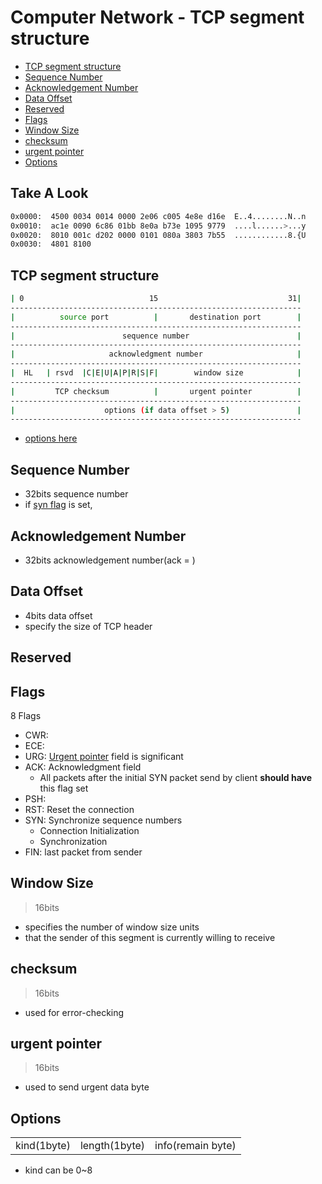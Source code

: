 # Computer Network - TCP segment structure

- [TCP segment structure](#tcp-segment-structure)
- [Sequence Number](#sequence-number)
- [Acknowledgement Number](#acknowledgement-number)
- [Data Offset](#data-offset)
- [Reserved](#reserved)
- [Flags](#flags)
- [Window Size](#window-size)
- [checksum](#checksum)
- [urgent pointer](#urgent-pointer)
- [Options](#options)

## Take A Look

```sh
0x0000:  4500 0034 0014 0000 2e06 c005 4e8e d16e  E..4........N..n
0x0010:  ac1e 0090 6c86 01bb 8e0a b73e 1095 9779  ....l......>...y
0x0020:  8010 001c d202 0000 0101 080a 3803 7b55  ............8.{U
0x0030:  4801 8100
```

## TCP segment structure

```sh
| 0                            15                             31|
-----------------------------------------------------------------
|          source port          |       destination port        |
-----------------------------------------------------------------
|                        sequence number                        |
-----------------------------------------------------------------
|                     acknowledgment number                     |
-----------------------------------------------------------------
|  HL   | rsvd  |C|E|U|A|P|R|S|F|        window size            |
-----------------------------------------------------------------
|         TCP checksum          |       urgent pointer          |
-----------------------------------------------------------------
|                    options (if data offset > 5)               |
-----------------------------------------------------------------
```

- [options here](#options)

## Sequence Number

- 32bits sequence number
- if [syn flag](#flags) is set,

## Acknowledgement Number

- 32bits acknowledgement number(ack = )

## Data Offset

- 4bits data offset
- specify the size of TCP header

## Reserved

## Flags

8 Flags

- CWR:
- ECE:
- URG: [Urgent pointer](#urgent-pointer) field is significant
- ACK: Acknowledgment field
  - All packets after the initial SYN packet send by client **should have** this flag set
- PSH:
- RST: Reset the connection
- SYN: Synchronize sequence numbers
  - Connection Initialization
  - Synchronization
- FIN: last packet from sender


## Window Size

> 16bits

- specifies the number of window size units
- that the sender of this segment is currently willing to receive

## checksum

> 16bits

- used for error-checking

## urgent pointer

> 16bits

- used to send urgent data byte

## Options

<table>
    <tr>
        <td>kind(1byte)</td>
        <td>length(1byte)</td>
        <td>info(remain byte)</td>
   </tr>
</table>

- kind can be 0~8
